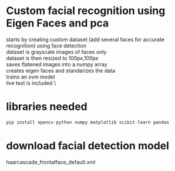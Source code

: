 # Custom facial recognition using Eigen Faces and pca 
starts by creating custom dataset (add several faces for accurate recognition) using face detection \
dataset is grayscale images of faces only\
dataset is then resized to 100px,100px\
saves flatened images into a numpy array\
creates eigen faces and standarizes the data\
trains an svm model\
live test is included \
# libraries needed
```python
pip install opencv-python numpy matplotlib scikit-learn pandas
```

# download facial detection model
haarcascade_frontalface_default.xml
